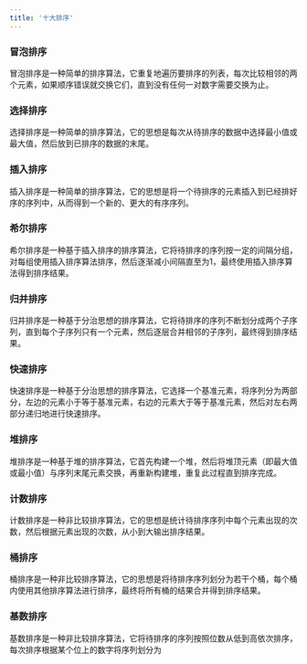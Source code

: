 ```yaml
---
title: '十大排序'
---
```


### 冒泡排序

冒泡排序是一种简单的排序算法，它重复地遍历要排序的列表，每次比较相邻的两个元素，如果顺序错误就交换它们，直到没有任何一对数字需要交换为止。

### 选择排序

选择排序是一种简单的排序算法，它的思想是每次从待排序的数据中选择最小值或最大值，然后放到已排序的数据的末尾。

### 插入排序

插入排序是一种简单的排序算法，它的思想是将一个待排序的元素插入到已经排好序的序列中，从而得到一个新的、更大的有序序列。

### 希尔排序

希尔排序是一种基于插入排序的排序算法，它将待排序的序列按一定的间隔分组，对每组使用插入排序算法排序，然后逐渐减小间隔直至为1，最终使用插入排序算法得到排序结果。

### 归并排序

归并排序是一种基于分治思想的排序算法，它将待排序的序列不断划分成两个子序列，直到每个子序列只有一个元素，然后逐层合并相邻的子序列，最终得到排序结果。

### 快速排序

快速排序是一种基于分治思想的排序算法，它选择一个基准元素，将序列分为两部分，左边的元素小于等于基准元素，右边的元素大于等于基准元素，然后对左右两部分递归地进行快速排序。

### 堆排序

堆排序是一种基于堆的排序算法，它首先构建一个堆，然后将堆顶元素（即最大值或最小值）与序列末尾元素交换，再重新构建堆，重复此过程直到排序完成。

### 计数排序

计数排序是一种非比较排序算法，它的思想是统计待排序序列中每个元素出现的次数，然后根据元素出现的次数，从小到大输出排序结果。

### 桶排序

桶排序是一种非比较排序算法，它的思想是将待排序序列划分为若干个桶，每个桶内使用其他排序算法进行排序，最终将所有桶的结果合并得到排序结果。

### 基数排序

基数排序是一种非比较排序算法，它将待排序的序列按照位数从低到高依次排序，每次排序根据某个位上的数字将序列划分为
